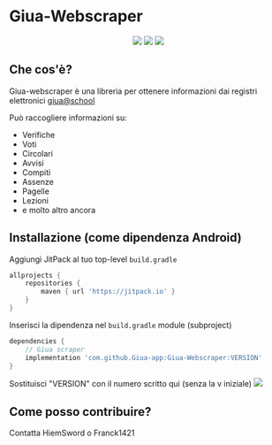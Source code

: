 # Giua-Webscraper

<p align='center'>
  <a href='https://github.com/Giua-app/Giua-Webscraper/blob/master/LICENSE'><img src='https://img.shields.io/github/license/Giua-app/Giua-Webscraper'/></a>
  <img src='https://img.shields.io/github/v/tag/Giua-app/Giua-Webscraper?label=version&include_prereleases&color=success'/>
  <a href='https://github.com/Giua-app/Giua-Webscraper/actions/workflows/maven.yml'><img src='https://github.com/Giua-app/Giua-Webscraper/actions/workflows/maven.yml/badge.svg'/></a>
</p>


## Che cos'è?
Giua-webscraper è una libreria per ottenere informazioni dai registri elettronici [giua@school](https://github.com/trinko/giuaschool) 

Può raccogliere informazioni su:
- Verifiche
- Voti
- Circolari
- Avvisi
- Compiti
- Assenze
- Pagelle
- Lezioni
- e molto altro ancora

## Installazione (come dipendenza Android)
Aggiungi JitPack al tuo top-level `build.gradle`
```gradle
allprojects {
    repositories {
        maven { url 'https://jitpack.io' }
    }
}
```

Inserisci la dipendenza nel `build.gradle` module (subproject)
```gradle
dependencies {
    // Giua scraper
    implementation 'com.github.Giua-app:Giua-Webscraper:VERSION'
}
```

Sostituisci "VERSION" con il numero scritto qui (senza la v iniziale) ![](https://img.shields.io/github/v/release/Giua-app/Giua-Webscraper?color=success&include_prereleases&label=%E2%80%8B&logo=github)


## Come posso contribuire?
Contatta HiemSword o Franck1421
